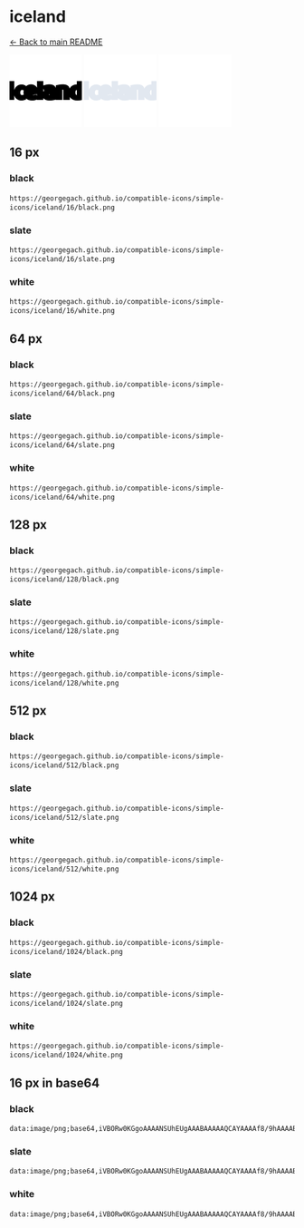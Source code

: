 # iceland

[← Back to main README](../../README.md)


<img src="./128/black.png" width="128" alt="iceland black icon" />
<img src="./128/slate.png" width="128" alt="iceland slate icon" />
<img src="./128/white.png" width="128" alt="iceland white icon" />

## 16 px

### black
```
https://georgegach.github.io/compatible-icons/simple-icons/iceland/16/black.png
```

### slate
```
https://georgegach.github.io/compatible-icons/simple-icons/iceland/16/slate.png
```

### white
```
https://georgegach.github.io/compatible-icons/simple-icons/iceland/16/white.png
```

## 64 px

### black
```
https://georgegach.github.io/compatible-icons/simple-icons/iceland/64/black.png
```

### slate
```
https://georgegach.github.io/compatible-icons/simple-icons/iceland/64/slate.png
```

### white
```
https://georgegach.github.io/compatible-icons/simple-icons/iceland/64/white.png
```

## 128 px

### black
```
https://georgegach.github.io/compatible-icons/simple-icons/iceland/128/black.png
```

### slate
```
https://georgegach.github.io/compatible-icons/simple-icons/iceland/128/slate.png
```

### white
```
https://georgegach.github.io/compatible-icons/simple-icons/iceland/128/white.png
```

## 512 px

### black
```
https://georgegach.github.io/compatible-icons/simple-icons/iceland/512/black.png
```

### slate
```
https://georgegach.github.io/compatible-icons/simple-icons/iceland/512/slate.png
```

### white
```
https://georgegach.github.io/compatible-icons/simple-icons/iceland/512/white.png
```

## 1024 px

### black
```
https://georgegach.github.io/compatible-icons/simple-icons/iceland/1024/black.png
```

### slate
```
https://georgegach.github.io/compatible-icons/simple-icons/iceland/1024/slate.png
```

### white
```
https://georgegach.github.io/compatible-icons/simple-icons/iceland/1024/white.png
```

## 16 px in base64

### black
```
data:image/png;base64,iVBORw0KGgoAAAANSUhEUgAAABAAAAAQCAYAAAAf8/9hAAAABmJLR0QA/wD/AP+gvaeTAAAArElEQVQ4je3QvWoCYRSE4SdrwMoYtRESCKzXk3gbXpGVd2Fra2thGSHYiixYiGjWv+YIWyyCYLkDH2eYjzO8HCo9RSmSkvwL73f2XpHWsMYIfZzxjTqm6KGFTzTwE36JAcaQ4xd7bKNkjx02uOA//CH8ImZ+Q//AEFkB8SVIDuET/EVhK0pOcMQkPrIgOsVcBc3tzSOfxV5ePEoXtWhvFPIm3kqO2EG7JK/0qK6j2SxUPEOTPgAAAABJRU5ErkJggg==
```

### slate
```
data:image/png;base64,iVBORw0KGgoAAAANSUhEUgAAABAAAAAQCAYAAAAf8/9hAAAABmJLR0QA/wD/AP+gvaeTAAABA0lEQVQ4je2RPUtCYQCFn/Ne7YvMPpYgSHDpDwTN/Zn2fkhrf6TFrbG1pUlSbopoF/VmEfhx39OSDUJLrT7jgQPnA9b8n3SQ122HVb3VG9fa4/H+bz7bpXSQ19UZ5AuSRS3OypcKxaNC6ULRTwVuBHxnuE9IskWMvSThPDr0p++VxlZ1chWjb9Tp53ND2+Y0BBY2O8DMOEqaYaoWc8wnZltCQAqqSWgZ/UTSrc3QAAYhEdkEpkICQkAtLIMPME2bIgAyfgBfY3YFBaIMlCwm330L0AbyHDnIvCCfAcnPKO3Xj2PbSZrmB1mWVZb682hUbQ6He6sjdruTo07n7fAPv61Z5QvgX4L9rFNWHwAAAABJRU5ErkJggg==
```

### white
```
data:image/png;base64,iVBORw0KGgoAAAANSUhEUgAAABAAAAAQCAYAAAAf8/9hAAAABmJLR0QA/wD/AP+gvaeTAAAAwklEQVQ4je3QsUpDAQwF0JNnVRSxiktBsNDFHxCc/Rl3P8TVH3Fxc3R16SQoOoggLgqC9j3jkgcdxKVr75Jwk9zchCUWR2ZOMrP5gx9n5s4/c4PMnERmthjjBLc4xhRXuMQ1XvGMI7xU7RTnkZkzPOAALTbxjZ+KQ8zwiQ0EHmtp9Nb3cYG3OZeBdXxV3uAeiV3coWuqeIMzbKHDKgZ4L7EOa+WkwRMOsRJzTxnVrdtoI+Kj+CEyInqxvn+v3CyxKH4BXWtHHr4medEAAAAASUVORK5CYII=
```

